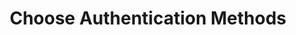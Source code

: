 ---
sidebar_position: 4
title: "Choose Authentication Methods"
sidebar_label: "Choose Authentication Methods"
description: "Select optimal authentication strategies for Debian platforms - evaluate authentication options, compare security methods, design authentication workflows, and optimize access control systems."
keywords:
  - "debian authentication methods"
  - "authentication strategies"
  - "security methods comparison"
  - "authentication workflows"
  - "access control optimization"
tags:
  - debian
  - authentication-methods
  - authentication-strategies
  - security-methods
  - access-optimization
slug: /linux/debian/security/authentication/choose-authentication-methods
---